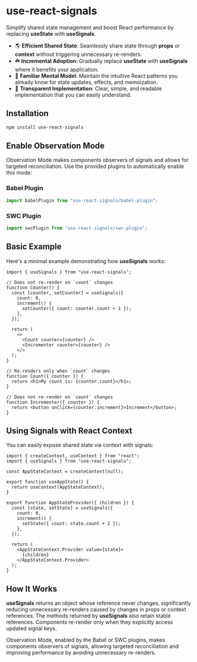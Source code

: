 # use-react-signals

Simplify shared state management and boost React performance by replacing **useState** with **useSignals**.

- 🌎 **Efficient Shared State**: Seamlessly share state through **props** or **context** without triggering unnecessary re-renders.
- ☘️ **Incremental Adoption**: Gradually replace **useState** with **useSignals** where it benefits your application.
- 🧠 **Familiar Mental Model**: Maintain the intuitive React patterns you already know for state updates, effects, and memoization.
- 🎈 **Transparent Implementation**: Clear, simple, and readable implementation that you can easily understand.

## Installation

```sh
npm install use-react-signals
```

## Enable Observation Mode

Observation Mode makes components observers of signals and allows for targeted reconciliation. Use the provided plugins to automatically enable this mode:

### Babel Plugin

```ts
import babelPlugin from "use-react-signals/babel-plugin";
```

### SWC Plugin

```ts
import swcPlugin from "use-react-signals/swc-plugin";
```

## Basic Example

Here's a minimal example demonstrating how **useSignals** works:

```tsx
import { useSignals } from "use-react-signals";

// Does not re-render on `count` changes
function Counter() {
  const [counter, setCounter] = useSignals({
    count: 0,
    increment() {
      setCounter({ count: counter.count + 1 });
    },
  });

  return (
    <>
      <Count counter={counter} />
      <Incrementer counter={counter} />
    </>
  );
}

// Re-renders only when `count` changes
function Count({ counter }) {
  return <h1>My count is: {counter.count}</h1>;
}

// Does not re-render on `count` changes
function Incrementer({ counter }) {
  return <button onClick={counter.increment}>Increment</button>;
}
```

## Using Signals with React Context

You can easily expose shared state via context with signals:

```tsx
import { createContext, useContext } from "react";
import { useSignals } from "use-react-signals";

const AppStateContext = createContext(null);

export function useAppState() {
  return useContext(AppStateContext);
}

export function AppStateProvider({ children }) {
  const [state, setState] = useSignals({
    count: 0,
    increment() {
      setState({ count: state.count + 1 });
    },
  });

  return (
    <AppStateContext.Provider value={state}>
      {children}
    </AppStateContext.Provider>
  );
}
```

## How It Works

**useSignals** returns an object whose reference never changes, significantly reducing unnecessary re-renders caused by changes in props or context references. The methods returned by **useSignals** also retain stable references. Components re-render only when they explicitly access updated signal keys.

Observation Mode, enabled by the Babel or SWC plugins, makes components observers of signals, allowing targeted reconciliation and improving performance by avoiding unnecessary re-renders.
